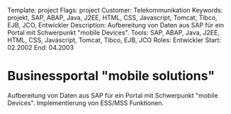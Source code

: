 Template: project
Flags: project
Customer: Telekommunikation
Keywords: projekt, SAP, ABAP, Java, J2EE, HTML, CSS, Javascript, Tomcat, Tibco, EJB, JCO, Entwickler
Description: Aufbereitung von Daten aus SAP für ein Portal mit Schwerpunkt "mobile Devices".
Tools: SAP, ABAP, Java, J2EE, HTML, CSS, Javascript, Tomcat, Tibco, EJB, JCO
Roles: Entwickler
Start: 02.2002
End: 04.2003

# Businessportal "mobile solutions"

Aufbereitung von Daten aus SAP für ein Portal mit Schwerpunkt "mobile Devices". Implementierung von ESS/MSS Funktionen.


